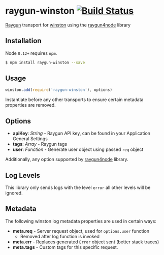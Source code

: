 # raygun-winston [![Build Status][build-image]][build-url]

[Raygun][raygun] transport for [winston][winston] using the [raygun4node][raygun-node] library

## Installation

Node `0.12+` requires `npm`.

``` sh
$ npm install raygun-winston --save
```

## Usage

```javascript
winston.add(require('raygun-winston'), options)
```

Instantiate before any other transports to ensure certain metadata properties are removed.

## Options

* **apiKey**: *String* - Raygun API key, can be found in your Application General Settings
* **tags**: *Array* - Raygun tags
* **user**: *Function* - Generate user object using passed `req` object

Additionally, any option supported by [raygun4node][raygun-node] library.

## Log Levels

This library only sends logs with the level `error` all other levels will be ignored.

## Metadata

The following winston log metadata properties are used in certain ways:

- **meta.req** - Server request object, used for `options.user` function
  - Removed after log function is invoked
- **meta.err** - Replaces generated `Error` object sent (better stack traces)
- **meta.tags** - Custom tags for this specific request.

[raygun]: https://raygun.io
[raygun-node]: https://github.com/MindscapeHQ/raygun4node
[winston]: https://github.com/winstonjs/winston
[build-url]: http://travis-ci.org/Nijikokun/raygun-winston
[build-image]: https://secure.travis-ci.org/Nijikokun/raygun-winston.png